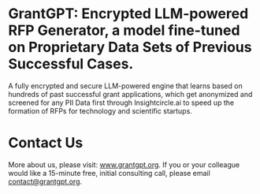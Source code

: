 # GrantGPT: Encrypted LLM-powered RFP Generator, a model fine-tuned on Proprietary Data Sets of Previous Successful Cases.

A fully encrypted and secure LLM-powered engine that learns based on hundreds of past successful grant applications, which get anonymized and screened for any PII Data first through Insightcircle.ai to speed up the formation of RFPs for technology and scientific startups.

# Contact Us

More about us, please visit: www.grantgpt.org.
If you or your colleague would like a 15-minute free,
initial consulting call, please email contact@grantgpt.org.

